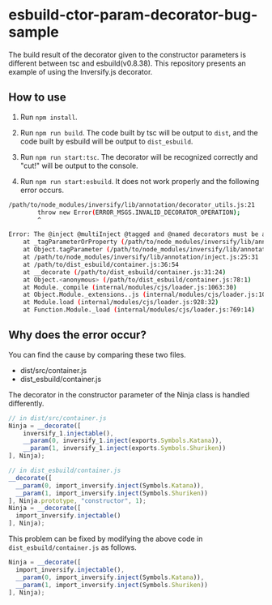 # esbuild-ctor-param-decorator-bug-sample

The build result of the decorator given to the constructor parameters is different between tsc and esbuild(v0.8.38).
This repository presents an example of using the Inversify.js decorator.

## How to use

1. Run `npm install`.

2. Run `npm run build`. The code built by tsc will be output to `dist`, and the code built by esbuild will be output to `dist_esbuild`.

3. Run `npm run start:tsc`. The decorator will be recognized correctly and "cut!" will be output to the console.

4. Run `npm run start:esbuild`. It does not work properly and the following error occurs.

```sh
/path/to/node_modules/inversify/lib/annotation/decorator_utils.js:21
        throw new Error(ERROR_MSGS.INVALID_DECORATOR_OPERATION);
        ^

Error: The @inject @multiInject @tagged and @named decorators must be applied to the parameters of a class constructor or a class property.
    at _tagParameterOrProperty (/path/to/node_modules/inversify/lib/annotation/decorator_utils.js:21:15)
    at Object.tagParameter (/path/to/node_modules/inversify/lib/annotation/decorator_utils.js:8:5)
    at /path/to/node_modules/inversify/lib/annotation/inject.js:25:31
    at /path/to/dist_esbuild/container.js:36:54
    at __decorate (/path/to/dist_esbuild/container.js:31:24)
    at Object.<anonymous> (/path/to/dist_esbuild/container.js:78:1)
    at Module._compile (internal/modules/cjs/loader.js:1063:30)
    at Object.Module._extensions..js (internal/modules/cjs/loader.js:1092:10)
    at Module.load (internal/modules/cjs/loader.js:928:32)
    at Function.Module._load (internal/modules/cjs/loader.js:769:14)
```

## Why does the error occur?

You can find the cause by comparing these two files.

- dist/src/container.js
- dist_esbuild/container.js

The decorator in the constructor parameter of the Ninja class is handled differently.

```ts
// in dist/src/container.js
Ninja = __decorate([
    inversify_1.injectable(),
    __param(0, inversify_1.inject(exports.Symbols.Katana)),
    __param(1, inversify_1.inject(exports.Symbols.Shuriken))
], Ninja);
```

```ts
// in dist_esbuild/container.js
__decorate([
  __param(0, import_inversify.inject(Symbols.Katana)),
  __param(1, import_inversify.inject(Symbols.Shuriken))
], Ninja.prototype, "constructor", 1);
Ninja = __decorate([
  import_inversify.injectable()
], Ninja);
```

This problem can be fixed by modifying the above code in `dist_esbuild/container.js` as follows.

```ts
Ninja = __decorate([
  import_inversify.injectable(),
  __param(0, import_inversify.inject(Symbols.Katana)),
  __param(1, import_inversify.inject(Symbols.Shuriken))
], Ninja);
```
